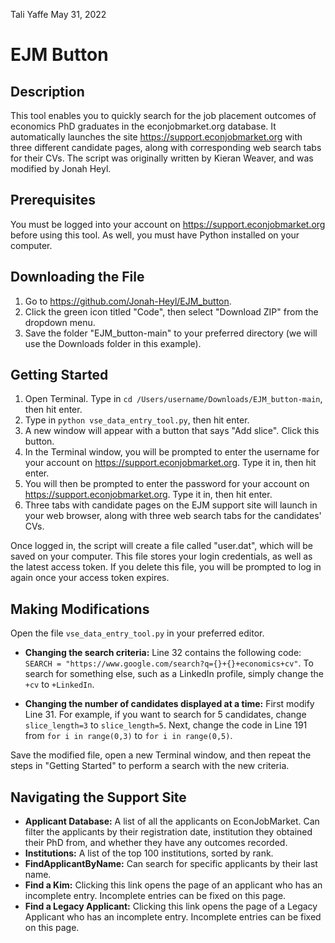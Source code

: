 Tali Yaffe 
May 31, 2022

# EJM Button

## Description
This tool enables you to quickly search for the job placement outcomes of economics PhD graduates in the econjobmarket.org database. It automatically launches the site https://support.econjobmarket.org with three different candidate pages, along with corresponding web search tabs for their CVs. The script was originally written by Kieran Weaver, and was modified by Jonah Heyl.

## Prerequisites
You must be logged into your account on https://support.econjobmarket.org before using this tool. As well, you must have Python installed on your computer.

## Downloading the File
1. Go to https://github.com/Jonah-Heyl/EJM_button.
2. Click the green icon titled "Code", then select "Download ZIP" from the dropdown menu.
3. Save the folder "EJM_button-main" to your preferred directory (we will use the Downloads folder in this example).

## Getting Started
1. Open Terminal. Type in `cd /Users/username/Downloads/EJM_button-main`, then hit enter.
2. Type in `python vse_data_entry_tool.py`, then hit enter.
3. A new window will appear with a button that says "Add slice". Click this button. 
4. In the Terminal window, you will be prompted to enter the username for your account on https://support.econjobmarket.org. Type it in, then hit enter.
5. You will then be prompted to enter the password for your account on https://support.econjobmarket.org. Type it in, then hit enter.
6. Three tabs with candidate pages on the EJM support site will launch in your web browser, along with three web search tabs for the candidates' CVs. 

Once logged in, the script will create a file called "user.dat", which will be saved on your computer. This file stores your login credentials, as well as the latest access token. If you delete this file, you will be prompted to log in again once your access token expires. 

## Making Modifications
Open the file `vse_data_entry_tool.py` in your preferred editor. 

* **Changing the search criteria:** Line 32 contains the following code: `SEARCH = "https://www.google.com/search?q={}+{}+economics+cv"`. To search for something else, such as a LinkedIn profile, simply change the `+cv` to `+LinkedIn`.  

* **Changing the number of candidates displayed at a time:** First modify Line 31. For example, if you want to search for 5 candidates, change `slice_length=3` to `slice_length=5`. Next, change the code in Line 191 from `for i in range(0,3)` to `for i in range(0,5)`.

Save the modified file, open a new Terminal window, and then repeat the steps in "Getting Started" to perform a search with the new criteria.

## Navigating the Support Site
* **Applicant Database:** A list of all the applicants on EconJobMarket. Can filter the applicants by their registration date, institution they obtained their PhD from, and whether they have any outcomes recorded.
* **Institutions:** A list of the top 100 institutions, sorted by rank. 
* **FindApplicantByName:** Can search for specific applicants by their last name. 
* **Find a Kim:** Clicking this link opens the page of an applicant who has an incomplete entry. Incomplete entries can be fixed on this page.
* **Find a Legacy Applicant:** Clicking this link opens the page of a Legacy Applicant who has an incomplete entry. Incomplete entries can be fixed on this page.
